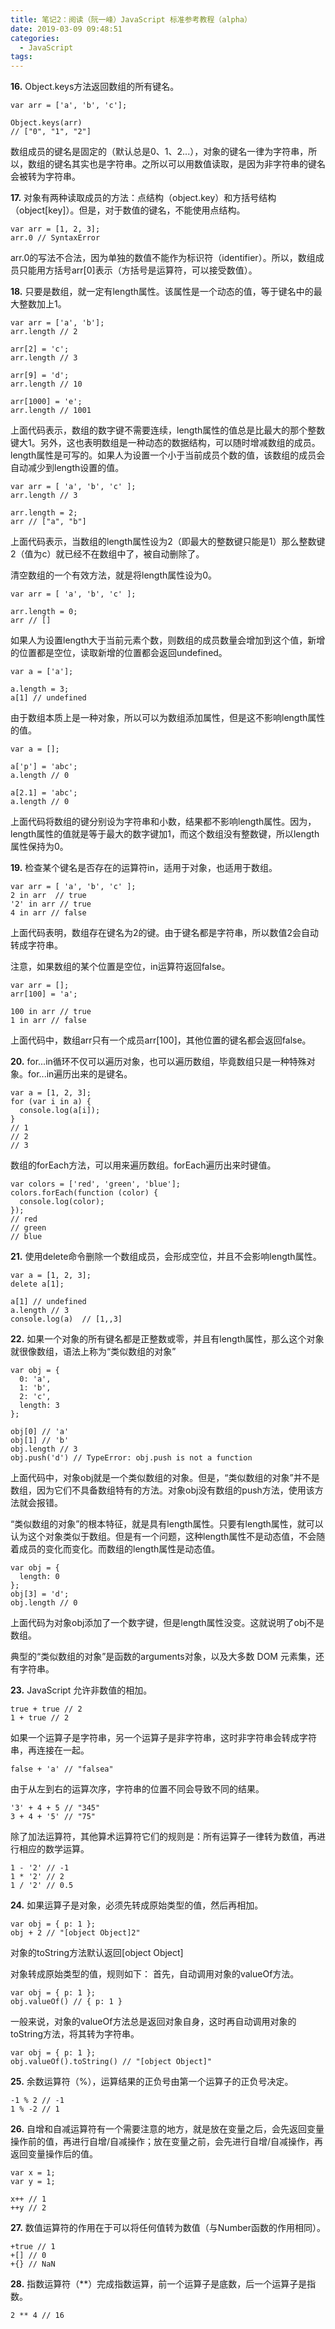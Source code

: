 ```yaml
---
title: 笔记2：阅读（阮一峰）JavaScript 标准参考教程（alpha）
date: 2019-03-09 09:48:51
categories:
  - JavaScript
tags: 
---
```


**16.** Object.keys方法返回数组的所有键名。
```
var arr = ['a', 'b', 'c'];

Object.keys(arr)
// ["0", "1", "2"]
```
数组成员的键名是固定的（默认总是0、1、2...），对象的键名一律为字符串，所以，数组的键名其实也是字符串。之所以可以用数值读取，是因为非字符串的键名会被转为字符串。

**17.** 对象有两种读取成员的方法：点结构（object.key）和方括号结构（object[key]）。但是，对于数值的键名，不能使用点结构。
```
var arr = [1, 2, 3];
arr.0 // SyntaxError
```
arr.0的写法不合法，因为单独的数值不能作为标识符（identifier）。所以，数组成员只能用方括号arr[0]表示（方括号是运算符，可以接受数值）。

**18.** 只要是数组，就一定有length属性。该属性是一个动态的值，等于键名中的最大整数加上1。
```
var arr = ['a', 'b'];
arr.length // 2

arr[2] = 'c';
arr.length // 3

arr[9] = 'd';
arr.length // 10

arr[1000] = 'e';
arr.length // 1001
```
上面代码表示，数组的数字键不需要连续，length属性的值总是比最大的那个整数键大1。另外，这也表明数组是一种动态的数据结构，可以随时增减数组的成员。
length属性是可写的。如果人为设置一个小于当前成员个数的值，该数组的成员会自动减少到length设置的值。
```
var arr = [ 'a', 'b', 'c' ];
arr.length // 3

arr.length = 2;
arr // ["a", "b"]
```
上面代码表示，当数组的length属性设为2（即最大的整数键只能是1）那么整数键2（值为c）就已经不在数组中了，被自动删除了。

清空数组的一个有效方法，就是将length属性设为0。
```
var arr = [ 'a', 'b', 'c' ];

arr.length = 0;
arr // []
```
如果人为设置length大于当前元素个数，则数组的成员数量会增加到这个值，新增的位置都是空位，读取新增的位置都会返回undefined。
```
var a = ['a'];

a.length = 3;
a[1] // undefined
```
由于数组本质上是一种对象，所以可以为数组添加属性，但是这不影响length属性的值。
```
var a = [];

a['p'] = 'abc';
a.length // 0

a[2.1] = 'abc';
a.length // 0
```
上面代码将数组的键分别设为字符串和小数，结果都不影响length属性。因为，length属性的值就是等于最大的数字键加1，而这个数组没有整数键，所以length属性保持为0。

**19.** 检查某个键名是否存在的运算符in，适用于对象，也适用于数组。
```
var arr = [ 'a', 'b', 'c' ];
2 in arr  // true
'2' in arr // true
4 in arr // false
```
上面代码表明，数组存在键名为2的键。由于键名都是字符串，所以数值2会自动转成字符串。

注意，如果数组的某个位置是空位，in运算符返回false。
```
var arr = [];
arr[100] = 'a';

100 in arr // true
1 in arr // false
```
上面代码中，数组arr只有一个成员arr[100]，其他位置的键名都会返回false。

**20.** for...in循环不仅可以遍历对象，也可以遍历数组，毕竟数组只是一种特殊对象。for...in遍历出来的是键名。
```
var a = [1, 2, 3];
for (var i in a) {
  console.log(a[i]);
}
// 1
// 2
// 3
```
数组的forEach方法，可以用来遍历数组。forEach遍历出来时键值。
```
var colors = ['red', 'green', 'blue'];
colors.forEach(function (color) {
  console.log(color);
});
// red
// green
// blue
```

**21.** 使用delete命令删除一个数组成员，会形成空位，并且不会影响length属性。
```
var a = [1, 2, 3];
delete a[1];

a[1] // undefined
a.length // 3
console.log(a)  // [1,,3]
```

**22.** 如果一个对象的所有键名都是正整数或零，并且有length属性，那么这个对象就很像数组，语法上称为“类似数组的对象”
```
var obj = {
  0: 'a',
  1: 'b',
  2: 'c',
  length: 3
};

obj[0] // 'a'
obj[1] // 'b'
obj.length // 3
obj.push('d') // TypeError: obj.push is not a function
```
上面代码中，对象obj就是一个类似数组的对象。但是，“类似数组的对象”并不是数组，因为它们不具备数组特有的方法。对象obj没有数组的push方法，使用该方法就会报错。

“类似数组的对象”的根本特征，就是具有length属性。只要有length属性，就可以认为这个对象类似于数组。但是有一个问题，这种length属性不是动态值，不会随着成员的变化而变化。而数组的length属性是动态值。
```
var obj = {
  length: 0
};
obj[3] = 'd';
obj.length // 0
```
上面代码为对象obj添加了一个数字键，但是length属性没变。这就说明了obj不是数组。

典型的“类似数组的对象”是函数的arguments对象，以及大多数 DOM 元素集，还有字符串。

**23.**  JavaScript 允许非数值的相加。
```
true + true // 2
1 + true // 2
```
如果一个运算子是字符串，另一个运算子是非字符串，这时非字符串会转成字符串，再连接在一起。
```
false + 'a' // "falsea"
```
由于从左到右的运算次序，字符串的位置不同会导致不同的结果。
```
'3' + 4 + 5 // "345"
3 + 4 + '5' // "75"
```

除了加法运算符，其他算术运算符它们的规则是：所有运算子一律转为数值，再进行相应的数学运算。
```
1 - '2' // -1
1 * '2' // 2
1 / '2' // 0.5
```
**24.** 如果运算子是对象，必须先转成原始类型的值，然后再相加。
```
var obj = { p: 1 };
obj + 2 // "[object Object]2"
```
对象的toString方法默认返回[object Object]

对象转成原始类型的值，规则如下：
首先，自动调用对象的valueOf方法。
```
var obj = { p: 1 };
obj.valueOf() // { p: 1 }
```
一般来说，对象的valueOf方法总是返回对象自身，这时再自动调用对象的toString方法，将其转为字符串。
```
var obj = { p: 1 };
obj.valueOf().toString() // "[object Object]"
```

**25.** 余数运算符（%），运算结果的正负号由第一个运算子的正负号决定。
```
-1 % 2 // -1
1 % -2 // 1
```

**26.** 自增和自减运算符有一个需要注意的地方，就是放在变量之后，会先返回变量操作前的值，再进行自增/自减操作；放在变量之前，会先进行自增/自减操作，再返回变量操作后的值。
```
var x = 1;
var y = 1;

x++ // 1
++y // 2
```

**27.** 数值运算符的作用在于可以将任何值转为数值（与Number函数的作用相同）。
```
+true // 1
+[] // 0
+{} // NaN
```

**28.** 指数运算符（**）完成指数运算，前一个运算子是底数，后一个运算子是指数。
```
2 ** 4 // 16
```